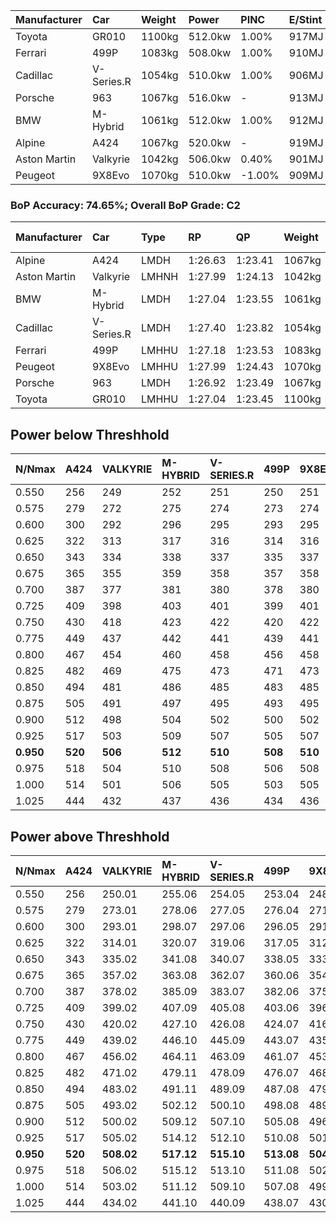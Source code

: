 | Manufacturer | Car        | Weight | Power   | PINC    | E/Stint | FDS     |
|:-|:-|:-|:-|:-|:-|:-|
| Toyota       | GR010      | 1100kg | 512.0kw | 1.00%   | 917MJ   | 190kph  |
| Ferrari      | 499P       | 1083kg | 508.0kw | 1.00%   | 910MJ   | 190kph  |
| Cadillac     | V-Series.R | 1054kg | 510.0kw | 1.00%   | 906MJ   |    -    |
| Porsche      | 963        | 1067kg | 516.0kw |    -    | 913MJ   |    -    |
| BMW          | M-Hybrid   | 1061kg | 512.0kw | 1.00%   | 912MJ   |    -    |
| Alpine       | A424       | 1067kg | 520.0kw |    -    | 919MJ   |    -    |
| Aston Martin | Valkyrie   | 1042kg | 506.0kw | 0.40%   | 901MJ   |    -    |
| Peugeot      | 9X8Evo     | 1070kg | 510.0kw | -1.00%  | 909MJ   | 190kph  |

### BoP Accuracy: 74.65%; Overall BoP Grade: C2
| Manufacturer | Car        | Type  | RP      | QP      | Weight | Power¹  | Threshhold | PINC    | Power²   | E/Stint | AVG Vmax  | FDS     | RDLC | L/Stint | BOP-Grade | Model Accuracy | Model Points | Match% | SimDiff |
|:-|:-|:-|:-|:-|:-|:-|:-|:-|:-|:-|:-|:-|:-|:-|:-|:-|:-|:-|:-|
| Alpine       | A424       | LMDH  | 1:26.63 | 1:23.41 | 1067kg | 520.0kw | 210.0kph   |    -    | 520.00kw |  919MJ  | 269.43kph |    -    | 1.01 | 43      | -D2       | 99.31%         | 2573         | 61.37% | +0.52   |
| Aston Martin | Valkyrie   | LMHNH | 1:27.99 | 1:24.13 | 1042kg | 506.0kw | 210.0kph   | 0.40%   | 508.00kw |  901MJ  | 269.90kph |    -    | 1.03 | 43      | +Ω1       | 100.00%        | 630          | 45.37% | #       |
| BMW          | M-Hybrid   | LMDH  | 1:27.04 | 1:23.55 | 1061kg | 512.0kw | 210.0kph   | 1.00%   | 517.10kw |  912MJ  | 270.85kph |    -    | 1.01 | 43      | -B1       | 99.41%         | 2544         | 87.39% | +0.56   |
| Cadillac     | V-Series.R | LMDH  | 1:27.40 | 1:23.82 | 1054kg | 510.0kw | 210.0kph   | 1.00%   | 515.10kw |  906MJ  | 272.16kph |    -    | 1.01 | 43      | +A2       | 99.30%         | 4946         | 91.35% | +0.23   |
| Ferrari      | 499P       | LMHHU | 1:27.18 | 1:23.53 | 1083kg | 508.0kw | 210.0kph   | 1.00%   | 513.10kw |  910MJ  | 270.34kph | 190kph  | 1.02 | 43      | -A2       | 100.00%        | 8223         | 94.61% | +0.03   |
| Peugeot      | 9X8Evo     | LMHHU | 1:27.99 | 1:24.43 | 1070kg | 510.0kw | 210.0kph   | -1.00%  | 504.90kw |  909MJ  | 275.62kph | 190kph  | 0.99 | 43      | +E2       | 96.77%         | 2307         | 51.67% | +0.03   |
| Porsche      | 963        | LMDH  | 1:26.92 | 1:23.49 | 1067kg | 516.0kw | 210.0kph   |    -    | 516.00kw |  913MJ  | 269.93kph |    -    | 1.00 | 43      | -C1       | 99.86%         | 11699        | 78.24% | +0.03   |
| Toyota       | GR010      | LMHHU | 1:27.04 | 1:23.45 | 1100kg | 512.0kw | 210.0kph   | 1.00%   | 517.10kw |  917MJ  | 268.68kph | 190kph  | 1.01 | 43      | -B1       | 99.63%         | 6190         | 87.25% | +0.03   |

## Power below Threshhold
| N/Nmax    | A424    | VALKYRIE | M-HYBRID | V-SERIES.R | 499P    | 9X8EVO  | 963     | GR010   |
|:-|:-|:-|:-|:-|:-|:-|:-|:-|
|  0.550    |  256    |  249     |  252     |  251       |  250    |  251    |  254    |  252    |
|  0.575    |  279    |  272     |  275     |  274       |  273    |  274    |  277    |  275    |
|  0.600    |  300    |  292     |  296     |  295       |  293    |  295    |  298    |  296    |
|  0.625    |  322    |  313     |  317     |  316       |  314    |  316    |  319    |  317    |
|  0.650    |  343    |  334     |  338     |  337       |  335    |  337    |  340    |  338    |
|  0.675    |  365    |  355     |  359     |  358       |  357    |  358    |  362    |  359    |
|  0.700    |  387    |  377     |  381     |  380       |  378    |  380    |  384    |  381    |
|  0.725    |  409    |  398     |  403     |  401       |  399    |  401    |  406    |  403    |
|  0.750    |  430    |  418     |  423     |  422       |  420    |  422    |  427    |  423    |
|  0.775    |  449    |  437     |  442     |  441       |  439    |  441    |  446    |  442    |
|  0.800    |  467    |  454     |  460     |  458       |  456    |  458    |  463    |  460    |
|  0.825    |  482    |  469     |  475     |  473       |  471    |  473    |  478    |  475    |
|  0.850    |  494    |  481     |  486     |  485       |  483    |  485    |  490    |  486    |
|  0.875    |  505    |  491     |  497     |  495       |  493    |  495    |  501    |  497    |
|  0.900    |  512    |  498     |  504     |  502       |  500    |  502    |  508    |  504    |
|  0.925    |  517    |  503     |  509     |  507       |  505    |  507    |  513    |  509    |
| **0.950** | **520** | **506**  | **512**  | **510**    | **508** | **510** | **516** | **512** |
|  0.975    |  518    |  504     |  510     |  508       |  506    |  508    |  514    |  510    |
|  1.000    |  514    |  501     |  506     |  505       |  503    |  505    |  510    |  506    |
|  1.025    |  444    |  432     |  437     |  436       |  434    |  436    |  441    |  437    |

## Power above Threshhold
| N/Nmax    | A424    | VALKYRIE   | M-HYBRID   | V-SERIES.R | 499P       | 9X8EVO     | 963     | GR010      |
|:-|:-|:-|:-|:-|:-|:-|:-|:-|
|  0.550    |  256    |  250.01    |  255.06    |  254.05    |  253.04    |  248.44    |  254    |  255.06    |
|  0.575    |  279    |  273.01    |  278.06    |  277.05    |  276.04    |  271.48    |  277    |  278.06    |
|  0.600    |  300    |  293.01    |  298.07    |  297.06    |  296.05    |  291.52    |  298    |  298.07    |
|  0.625    |  322    |  314.01    |  320.07    |  319.06    |  317.05    |  312.56    |  319    |  320.07    |
|  0.650    |  343    |  335.02    |  341.08    |  340.07    |  338.05    |  333.59    |  340    |  341.08    |
|  0.675    |  365    |  357.02    |  363.08    |  362.07    |  360.06    |  354.63    |  362    |  363.08    |
|  0.700    |  387    |  378.02    |  385.09    |  383.07    |  382.06    |  375.67    |  384    |  385.09    |
|  0.725    |  409    |  399.02    |  407.09    |  405.08    |  403.06    |  396.71    |  406    |  407.09    |
|  0.750    |  430    |  420.02    |  427.10    |  426.08    |  424.07    |  416.74    |  427    |  427.10    |
|  0.775    |  449    |  439.02    |  446.10    |  445.09    |  443.07    |  435.78    |  446    |  446.10    |
|  0.800    |  467    |  456.02    |  464.11    |  463.09    |  461.07    |  453.81    |  463    |  464.11    |
|  0.825    |  482    |  471.02    |  479.11    |  478.09    |  476.07    |  468.84    |  478    |  479.11    |
|  0.850    |  494    |  483.02    |  491.11    |  489.09    |  487.08    |  479.86    |  490    |  491.11    |
|  0.875    |  505    |  493.02    |  502.12    |  500.10    |  498.08    |  489.87    |  501    |  502.12    |
|  0.900    |  512    |  500.02    |  509.12    |  507.10    |  505.08    |  496.89    |  508    |  509.12    |
|  0.925    |  517    |  505.02    |  514.12    |  512.10    |  510.08    |  501.89    |  513    |  514.12    |
| **0.950** | **520** | **508.02** | **517.12** | **515.10** | **513.08** | **504.90** | **516** | **517.12** |
|  0.975    |  518    |  506.02    |  515.12    |  513.10    |  511.08    |  502.90    |  514    |  515.12    |
|  1.000    |  514    |  503.02    |  511.12    |  509.10    |  507.08    |  499.89    |  510    |  511.12    |
|  1.025    |  444    |  434.02    |  441.10    |  440.09    |  438.07    |  430.77    |  441    |  441.10    |
